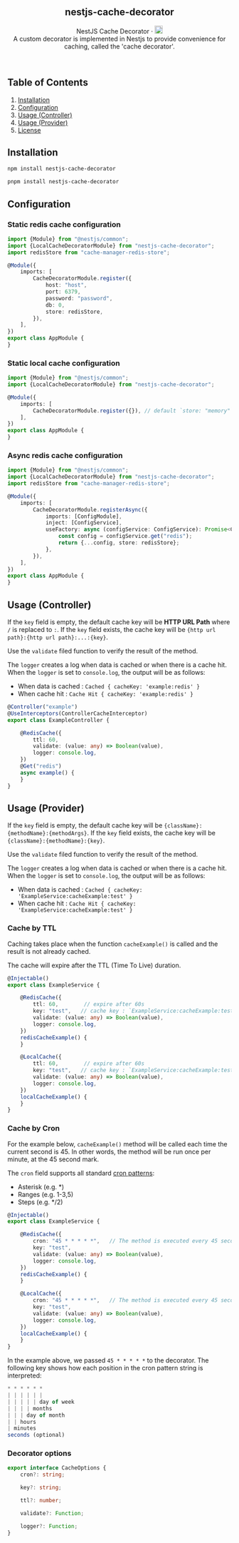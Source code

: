 <!-- PROJECT LOGO -->
<br />
<div align="center">
<h2>nestjs-cache-decorator</h2>

  <p align="center">
    NestJS Cache Decorator &middot; <a href="https://badge.fury.io/js/nestjs-cache-decorator"><img src="https://badge.fury.io/js/nestjs-cache-decorator.svg" alt="npm version" height="18"></a>
    <br>
    A custom decorator is implemented in Nestjs to provide convenience for caching, called the 'cache decorator'.
  </p>
</div>

<br>

<!-- TABLE OF CONTENTS -->

## Table of Contents

<ol>
  <li><a href="#installation">Installation</a></li>
  <li><a href="#configuration">Configuration</a></li>
  <li><a href="#usage-controller">Usage (Controller)</a></li>
  <li><a href="#usage-provider">Usage (Provider)</a></li>
  <li><a href="#license">License</a></li>
</ol>

<!-- INSTALLATION -->

## Installation

```sh
npm install nestjs-cache-decorator

pnpm install nestjs-cache-decorator
```

## Configuration

### Static redis cache configuration

```typescript
import {Module} from "@nestjs/common";
import {LocalCacheDecoratorModule} from "nestjs-cache-decorator";
import redisStore from "cache-manager-redis-store";

@Module({
    imports: [
        CacheDecoratorModule.register({
            host: "host",
            port: 6379,
            password: "password",
            db: 0,
            store: redisStore,
        }),
    ],
})
export class AppModule {
}
```

### Static local cache configuration

```typescript
import {Module} from "@nestjs/common";
import {LocalCacheDecoratorModule} from "nestjs-cache-decorator";

@Module({
    imports: [
        CacheDecoratorModule.register({}), // default `store: "memory"`
    ],
})
export class AppModule {
}
```

### Async redis cache configuration

```typescript
import {Module} from "@nestjs/common";
import {LocalCacheDecoratorModule} from "nestjs-cache-decorator";
import redisStore from "cache-manager-redis-store";

@Module({
    imports: [
        CacheDecoratorModule.registerAsync({
            imports: [ConfigModule],
            inject: [ConfigService],
            useFactory: async (configService: ConfigService): Promise<CacheModuleOptions> => {
                const config = configService.get("redis");
                return {...config, store: redisStore};
            },
        }),
    ],
})
export class AppModule {
}
```

## Usage (Controller)

If the `key` field is empty, the default cache key will be **HTTP URL Path** where `/` is replaced to `:`. If the `key`
field
exists, the cache key will be `{http url path}:{http url path}:...:{key}`.

Use the `validate` filed function to verify the result of the method.

The `logger` creates a log when data is cached or when there is a cache hit. When the `logger` is set to `console.log`,
the output will be as follows:

- When data is cached : `Cached { cacheKey: 'example:redis' }`
- When cache hit : `Cache Hit { cacheKey: 'example:redis' }`

```typescript
@Controller("example")
@UseInterceptors(ControllerCacheInterceptor)
export class ExampleController {

    @RedisCache({
        ttl: 60,
        validate: (value: any) => Boolean(value),
        logger: console.log,
    })
    @Get("redis")
    async example() {
    }
}
```

## Usage (Provider)

If the `key` field is empty, the default cache key will be `{className}:{methodName}:{methodArgs}`. If the `key` field
exists, the cache key will be `{className}:{methodName}:{key}`.

Use the `validate` filed function to verify the result of the method.

The `logger` creates a log when data is cached or when there is a cache hit. When the `logger` is set to `console.log`,
the output will be as follows:

- When data is cached : `Cached { cacheKey: 'ExampleService:cacheExample:test' }`
- When cache hit : `Cache Hit { cacheKey: 'ExampleService:cacheExample:test' }`

### Cache by TTL

Caching takes place when the function `cacheExample()` is called and the result is not already cached.

The cache will expire after the TTL (Time To Live) duration.

```typescript
@Injectable()
export class ExampleService {

    @RedisCache({
        ttl: 60,        // expire after 60s
        key: "test",   // cache key : `ExampleService:cacheExample:test`
        validate: (value: any) => Boolean(value),
        logger: console.log,
    })
    redisCacheExample() {
    }

    @LocalCache({
        ttl: 60,        // expire after 60s
        key: "test",   // cache key : `ExampleService:cacheExample:test`
        validate: (value: any) => Boolean(value),
        logger: console.log,
    })
    localCacheExample() {
    }
}
```

### Cache by Cron

For the example below, `cacheExample()` method will be called each time the current second is 45. In other words, the
method will be run once per minute, at the 45 second mark.

The `cron` field supports all standard [cron patterns](http://crontab.org/):

- Asterisk (e.g. *)
- Ranges (e.g. 1-3,5)
- Steps (e.g. */2)

```typescript
@Injectable()
export class ExampleService {

    @RedisCache({
        cron: "45 * * * * *",   // The method is executed every 45 second, and the result is cached.
        key: "test",
        validate: (value: any) => Boolean(value),
        logger: console.log,
    })
    redisCacheExample() {
    }

    @LocalCache({
        cron: "45 * * * * *",   // The method is executed every 45 second, and the result is cached.
        key: "test",
        validate: (value: any) => Boolean(value),
        logger: console.log,
    })
    localCacheExample() {
    }
}
```

In the example above, we passed `45 * * * * *` to the decorator. The following key shows how each position in the cron
pattern string is interpreted:

```typescript
* * * * * *
| | | | | |
| | | | | day of week
| | | | months
| | | day of month
| | hours
| minutes
seconds (optional)
```

### Decorator options

```typescript
export interface CacheOptions {
    cron?: string;

    key?: string;

    ttl?: number;

    validate?: Function;

    logger?: Function;
}
```


